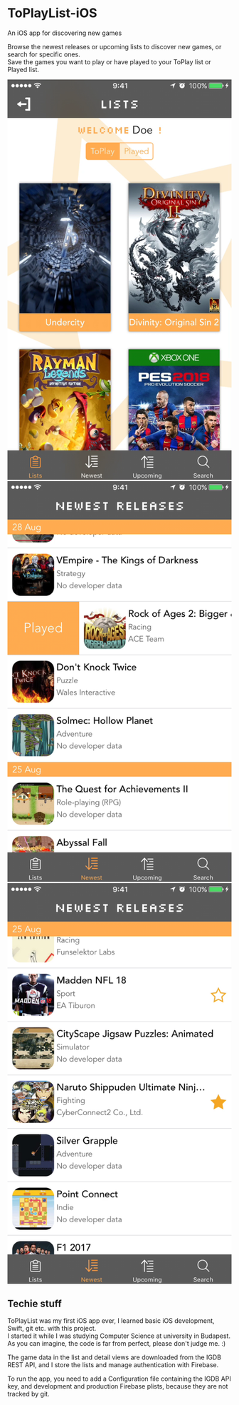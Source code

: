 # ToPlayList-iOS
An iOS app for discovering new games

Browse the newest releases or upcoming lists to discover new games, or search for specific ones.  
Save the games you want to play or have played to your ToPlay list or Played list.  

<p float="left" align="center">
  <img src="/doc/img/lists.png"/>
  <img src="/doc/img/panning.png"/> 
  <img src="/doc/img/stars.png"/>
</p>

## Techie stuff
ToPlayList was my first iOS app ever, I learned basic iOS development, Swift, git etc. with this project.  
I started it while I was studying Computer Science at university in Budapest.  
As you can imagine, the code is far from perfect, please don't judge me. :)  

The game data in the list and detail views are downloaded from the IGDB REST API, and I store the lists and manage authentication with Firebase.  

To run the app, you need to add a Configuration file containing the IGDB API key, and development and production Firebase plists, because they are not tracked by git.

